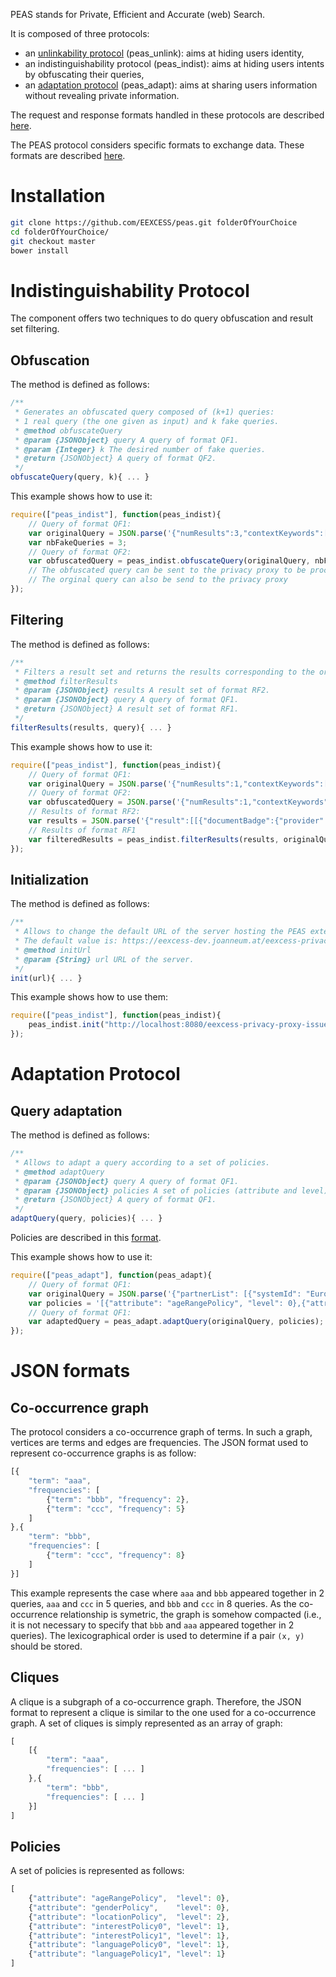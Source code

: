 PEAS stands for Private, Efficient and Accurate (web) Search. 

It is composed of three protocols: 
- an [unlinkability protocol](https://github.com/EEXCESS/peas#indistinguishability-protocol) (peas_unlink): aims at hiding users identity, 
- an indistinguishability protocol (peas_indist): aims at hiding users intents by obfuscating their queries,
- an [adaptation protocol](https://github.com/EEXCESS/peas#adaptation-protocol) (peas_adapt): aims at sharing users information without revealing private information. 

The request and response formats handled in these protocols are described [here](https://github.com/EEXCESS/eexcess/wiki/Request-and-Response-format-for-call-to-federated-recommender-and-privacy-proxy#request-and-response-formats-to-interact-with-the-privacy-proxy). 

The PEAS protocol considers specific formats to exchange data. These formats are described [here](https://github.com/EEXCESS/peas#json-formats). 

# Installation

```bash
git clone https://github.com/EEXCESS/peas.git folderOfYourChoice
cd folderOfYourChoice/
git checkout master
bower install
```

# Indistinguishability Protocol

The component offers two techniques to do query obfuscation and result set filtering. 

## Obfuscation

The method is defined as follows: 
```javascript
/**
 * Generates an obfuscated query composed of (k+1) queries: 
 * 1 real query (the one given as input) and k fake queries. 
 * @method obfuscateQuery
 * @param {JSONObject} query A query of format QF1.
 * @param {Integer} k The desired number of fake queries. 
 * @return {JSONObject} A query of format QF2. 
 */
obfuscateQuery(query, k){ ... }
```

This example shows how to use it: 
```javascript
require(["peas_indist"], function(peas_indist){
	// Query of format QF1:
	var originalQuery = JSON.parse('{"numResults":3,"contextKeywords":[{"text":"graz","weight":0.1},{"text":"vienna", "weight":0.1}]}'); // A query in the format QF1
	var nbFakeQueries = 3; 
	// Query of format QF2:
	var obfuscatedQuery = peas_indist.obfuscateQuery(originalQuery, nbFakeQueries);  // Returns a query composed of (nbFakeQueries+1) sub-queries
	// The obfuscated query can be sent to the privacy proxy to be processed
	// The orginal query can also be send to the privacy proxy
});
```

## Filtering

The method is defined as follows: 
```javascript
/**
 * Filters a result set and returns the results corresponding to the original query given as input. 
 * @method filterResults
 * @param {JSONObject} results A result set of format RF2. 
 * @param {JSONObject} query A query of format QF1. 
 * @return {JSONObject} A result set of format RF1. 
 */
filterResults(results, query){ ... }
```

This example shows how to use it: 
```javascript
require(["peas_indist"], function(peas_indist){
	// Query of format QF1:
	var originalQuery = JSON.parse('{"numResults":1,"contextKeywords":[{"text":"graz","weight":0.1},{"text":"vienna", "weight":0.1}]}'); 
	// Query of format QF2: 
	var obfuscatedQuery = JSON.parse('{"numResults":1,"contextKeywords":[[{"text":"graz","weight":0.1},{"text":"vienna","weight":0.1}],[{"text":"music","weight":0.1},{"text":"bass","weight":0.1}],[{"text":"money","weight":0.1},{"text":"euro","weight":0.1}]]}'); 
	// Results of format RF2:
	var results = JSON.parse('{"result":[[{"documentBadge":{"provider":"Europeana","id":"/2022365/Bristol_20Museums_2C_20Galleries_20_26_20Archives_emu_ecatalogue_britisharchaeology_167417","uri":"http://europeana.eu/resolve/record/2022365/Bristol_20Museums_2C_20Galleries_20_26_20Archives_emu_ecatalogue_britisharchaeology_167417"},"title": "Rebec (musical instrument bridge)."}],[{"documentBadge":{"provider":"Europeana","id":"/92070/BibliographicResource_1000126223366","uri":"http://europeana.eu/resolve/record/92070/BibliographicResource_1000126223366"},"title": "Kirche der Barmh. Schwestern zur unbefleckten Empfngniss, Graz"}],[{"documentBadge":{"provider":"Europeana","id":"/2022374/Manchester_20Museum_mm_emu_ecatalogue_humanities_98449","uri": "http://europeana.eu/resolve/record/2022374/Manchester_20Museum_mm_emu_ecatalogue_humanities_98449"},"title":"1 euro"}]],"totalResults":3,"provider":"federated"}');
	// Results of format RF1
	var filteredResults = peas_indist.filterResults(results, originalQuery);
});
```

## Initialization

The method is defined as follows: 
```javascript
/**
 * Allows to change the default URL of the server hosting the PEAS external services. 
 * The default value is: https://eexcess-dev.joanneum.at/eexcess-privacy-proxy-issuer-1.0-SNAPSHOT/issuer/
 * @method initUrl
 * @param {String} url URL of the server. 
 */
init(url){ ... }
```

This example shows how to use them: 
```javascript
require(["peas_indist"], function(peas_indist){
	peas_indist.init("http://localhost:8080/eexcess-privacy-proxy-issuer-1.0-SNAPSHOT/issuer/");
});
```

# Adaptation Protocol

## Query adaptation

The method is defined as follows: 
```javascript
/**
 * Allows to adapt a query according to a set of policies. 
 * @method adaptQuery
 * @param {JSONObject} query A query of format QF1.
 * @param {JSONObject} policies A set of policies (attribute and level).
 * @return {JSONObject} A query of format QF1. 
 */			
adaptQuery(query, policies){ ... }
```

Policies are described in this [format](https://github.com/EEXCESS/peas#policies). 

This example shows how to use it: 
```javascript
require(["peas_adapt"], function(peas_adapt){
	// Query of format QF1:
	var originalQuery = JSON.parse('{"partnerList": [{"systemId": "Europeana"}], "protectedPartnerList": [{"systemId": "Europeana", "partnerKey": "ycz!djklasnbm2ia" }], "ageRange": 2, "numResults": 10, "gender": "female", "address": {"country": "testcountry", "city": "testcity"}, "timeRange": {"start": "1980", "end": "2000"}, "languages": [{"iso2": "de","languageCompetenceLevel": 0.1}, {"iso2": "en","languageCompetenceLevel": 0.1}], "userCredentials": [{"systemId": "Wissenmedia","login": "me@partner.x","securityToken": "sdjalkej21!#"}], "contextKeywords": [{"text": "women","type": "misc","uri": "http://dbpedia.com/resource/woman","isMainTopic": false}], "context": {"reason": "manual","value": "www.wikipedia.at"}, "interests": [{"text": "text","weight": 0.1,"confidence": 0.1,"competenceLevel": 0.1,"source": "source","uri": "http://dsjkdjas.de"}, {"text": "text2","weight": 0.2,"confidence": 0.2,"competenceLevel": 0.2,"source": "source2","uri": "http://google.de"}]}');
	var policies = '[{"attribute": "ageRangePolicy", "level": 0},{"attribute": "genderPolicy", "level": 0},{"attribute": "locationPolicy", "level": 2},{"attribute": "interestPolicy0", "level": 1},{"attribute": "interestPolicy1", "level": 1},{"attribute": "languagePolicy0", "level": 1},{"attribute": "languagePolicy1", "level": 1}]';
   	// Query of format QF1:
   	var adaptedQuery = peas_adapt.adaptQuery(originalQuery, policies);
});
```

# JSON formats

## Co-occurrence graph

The protocol considers a co-occurrence graph of terms. In such a graph, vertices are terms and edges are frequencies. The JSON format used to represent co-occurrence graphs is as follow: 
```javascript
[{
	"term": "aaa", 
	"frequencies": [
		{"term": "bbb", "frequency": 2}, 
		{"term": "ccc", "frequency": 5}
	]
},{
	"term": "bbb", 
	"frequencies": [
		{"term": "ccc", "frequency": 8}
	]
}]
```
This example represents the case where ```aaa``` and ```bbb``` appeared together in 2 queries, ```aaa``` and ```ccc``` in 5 queries, and ```bbb``` and ```ccc``` in 8 queries. As the co-occurrence relationship is symetric, the graph is somehow compacted (i.e., it is not necessary to specify that ```bbb``` and ```aaa``` appeared together in 2 queries). The lexicographical order is used to determine if a pair ```(x, y)``` should be stored. 

## Cliques

A clique is a subgraph of a co-occurrence graph. Therefore, the JSON format to represent a clique is similar to the one used for a co-occurrence graph. A set of cliques is simply represented as an array of graph: 
```javascript
[
	[{
		"term": "aaa", 
		"frequencies": [ ... ]
	},{
		"term": "bbb", 
		"frequencies": [ ... ]
	}]
]
```

## Policies

A set of policies is represented as follows: 
```javascript
[
	{"attribute": "ageRangePolicy",  "level": 0},
	{"attribute": "genderPolicy", 	 "level": 0},
	{"attribute": "locationPolicy",  "level": 2},
	{"attribute": "interestPolicy0", "level": 1},
	{"attribute": "interestPolicy1", "level": 1},
	{"attribute": "languagePolicy0", "level": 1},
	{"attribute": "languagePolicy1", "level": 1}
]
```
